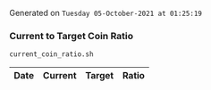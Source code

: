 Generated on `Tuesday 05-October-2021 at 01:25:19`

### Current to Target Coin Ratio
`current_coin_ratio.sh`

Date|Current|Target|Ratio
---|---|---|---
